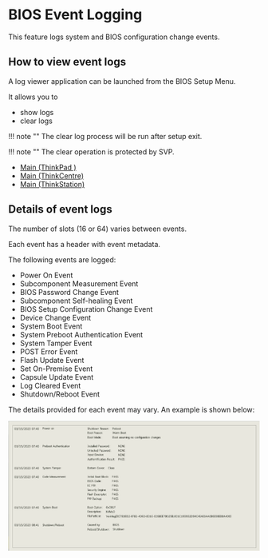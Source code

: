 
# BIOS Event Logging

This feature logs system and BIOS configuration change events.

## How to view event logs

A log viewer application can be launched from the BIOS Setup Menu.

It allows you to

- show logs
- clear logs

!!! note ""
    The clear log process will be run after setup exit.

!!! note ""
    The clear operation is protected by SVP.

- [Main (ThinkPad )](https://cdrt.github.io/mk_docs/ref/bios/settings/thinkpad/main/)
- [Main (ThinkCentre)](https://cdrt.github.io/mk_docs/ref/bios/settings/thinkcentre/main)
- [Main (ThinkStation)](https://cdrt.github.io/mk_docs/ref/bios/settings/thinkstation/main.md)

## Details of event logs

The number of slots (16 or 64) varies between events.

Each event has a header with event metadata.

The following events are logged:

- Power On Event
- Subcomponent Measurement Event
- BIOS Password Change Event
- Subcomponent Self-healing Event
- BIOS Setup Configuration Change Event
- Device Change Event
- System Boot Event
- System Preboot Authentication Event
- System Tamper Event
- POST Error Event
- Flash Update Event
- Set On-Premise Event
- Capsule Update Event
- Log Cleared Event
- Shutdown/Reboot Event

The details provided for each event may vary.  An example is shown below:

![Example log entry](thinkpad/img/eventlogentry.png)
